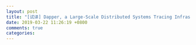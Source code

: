 ```yaml
---
layout: post
title: "[试译] Dapper, a Large-Scale Distributed Systems Tracing Infrastructure"
date: 2019-03-22 11:26:19 +0800
comments: true
categories: 
---
```

